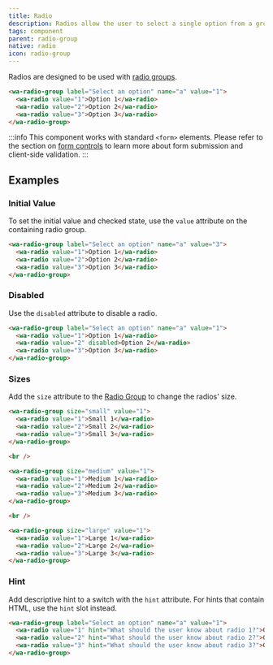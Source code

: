 ```yaml
---
title: Radio
description: Radios allow the user to select a single option from a group.
tags: component
parent: radio-group
native: radio
icon: radio-group
---
```


Radios are designed to be used with [radio groups](/docs/components/radio-group).

```html {.example}
<wa-radio-group label="Select an option" name="a" value="1">
  <wa-radio value="1">Option 1</wa-radio>
  <wa-radio value="2">Option 2</wa-radio>
  <wa-radio value="3">Option 3</wa-radio>
</wa-radio-group>
```

:::info
This component works with standard `<form>` elements. Please refer to the section on [form controls](/docs/form-controls) to learn more about form submission and client-side validation.
:::

## Examples

### Initial Value

To set the initial value and checked state, use the `value` attribute on the containing radio group.

```html {.example}
<wa-radio-group label="Select an option" name="a" value="3">
  <wa-radio value="1">Option 1</wa-radio>
  <wa-radio value="2">Option 2</wa-radio>
  <wa-radio value="3">Option 3</wa-radio>
</wa-radio-group>
```

### Disabled

Use the `disabled` attribute to disable a radio.

```html {.example}
<wa-radio-group label="Select an option" name="a" value="1">
  <wa-radio value="1">Option 1</wa-radio>
  <wa-radio value="2" disabled>Option 2</wa-radio>
  <wa-radio value="3">Option 3</wa-radio>
</wa-radio-group>
```

### Sizes

Add the `size` attribute to the [Radio Group](/docs/components/radio-group) to change the radios' size.

```html {.example}
<wa-radio-group size="small" value="1">
  <wa-radio value="1">Small 1</wa-radio>
  <wa-radio value="2">Small 2</wa-radio>
  <wa-radio value="3">Small 3</wa-radio>
</wa-radio-group>

<br />

<wa-radio-group size="medium" value="1">
  <wa-radio value="1">Medium 1</wa-radio>
  <wa-radio value="2">Medium 2</wa-radio>
  <wa-radio value="3">Medium 3</wa-radio>
</wa-radio-group>

<br />

<wa-radio-group size="large" value="1">
  <wa-radio value="1">Large 1</wa-radio>
  <wa-radio value="2">Large 2</wa-radio>
  <wa-radio value="3">Large 3</wa-radio>
</wa-radio-group>
```

### Hint

Add descriptive hint to a switch with the `hint` attribute. For hints that contain HTML, use the `hint` slot instead.

```html {.example}
<wa-radio-group label="Select an option" name="a" value="1">
  <wa-radio value="1" hint="What should the user know about radio 1?">Option 1</wa-radio>
  <wa-radio value="2" hint="What should the user know about radio 2?">Option 2</wa-radio>
  <wa-radio value="3" hint="What should the user know about radio 3?">Option 3</wa-radio>
</wa-radio-group>
```

